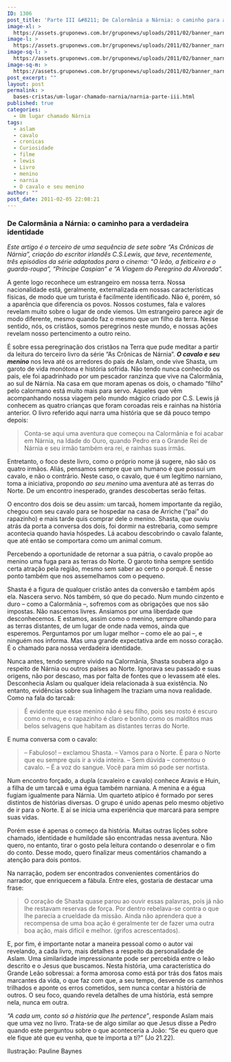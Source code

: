 ```yaml
---
ID: 1306
post_title: 'Parte III &#8211; De Calormânia a Nárnia: o caminho para a verdadeira identidade'
image-xl: >
  https://assets.gruponews.com.br/gruponews/uploads/2011/02/banner_narnia_parte3.jpg
image-l: >
  https://assets.gruponews.com.br/gruponews/uploads/2011/02/banner_narnia_parte3.jpg
image-sq-l: >
  https://assets.gruponews.com.br/gruponews/uploads/2011/02/banner_narnia_parte3.jpg
image-sq-m: >
  https://assets.gruponews.com.br/gruponews/uploads/2011/02/banner_narnia_parte3-720x320.jpg
post_excerpt: ""
layout: post
permalink: >
  bases-cristas/um-lugar-chamado-narnia/narnia-parte-iii.html
published: true
categories:
  - Um lugar chamado Nárnia
tags:
  - aslam
  - cavalo
  - cronicas
  - Curiosidade
  - filme
  - lewis
  - Livro
  - menino
  - narnia
  - O cavalo e seu menino
author: ""
post_date: 2011-02-05 22:08:21
---
```

<h3>De Calormânia a Nárnia: o caminho para a verdadeira identidade</h3>
<em>Este artigo é o terceiro de uma sequência de sete sobre “As Crônicas de Nárnia”, criação do escritor irlandês C.S.Lewis, que teve, recentemente, três episódios da série adaptados para o cinema: “O leão, a feiticeira e o guarda-roupa”, “Príncipe Caspian” e “A Viagem do Peregrino da Alvorada”. </em>

A gente logo reconhece um estrangeiro em nossa terra. Nossa nacionalidade está, geralmente, externalizada em nossas características físicas, de modo que um turista é facilmente identificado. Não é, porém, só a aparência que diferencia os povos. Nossos costumes, fala e valores revelam muito sobre o lugar de onde viemos. Um estrangeiro parece agir de modo diferente, mesmo quando faz o mesmo que um filho da terra. Nesse sentido, nós, os cristãos, somos peregrinos neste mundo, e nossas ações revelam nosso pertencimento a outro reino.

É sobre essa peregrinação dos cristãos na Terra que pude meditar a partir da leitura do terceiro livro da série “As Crônicas de Nárnia”. <strong><em>O cavalo e seu menino</em></strong> nos leva até os arredores do país de Aslam, onde vive Shasta, um garoto de vida monótona e história sofrida. Não tendo nunca conhecido os pais, ele foi apadrinhado por um pescador ranzinza que vive na Calormânia, ao sul de Nárnia. Na casa em que moram apenas os dois, o chamado “filho” pelo calormano está muito mais para servo.
Aqueles que vêm acompanhando nossa viagem pelo mundo mágico criado por C.S. Lewis já conhecem as quatro crianças que foram coroadas reis e rainhas na história anterior. O livro referido aqui narra uma história que se dá pouco tempo depois:
<blockquote>Conta-se aqui uma aventura que começou na Calormânia e foi acabar em Nárnia, na Idade do Ouro, quando Pedro era o Grande Rei de Nárnia e seu irmão também era rei, e rainhas suas irmãs.</blockquote>
Entretanto, o foco deste livro, como o próprio nome já sugere, não são os quatro irmãos. Aliás, pensamos sempre que um humano é que possui um cavalo, e não o contrário. Neste caso, o cavalo, que é um legítimo narniano, toma a iniciativa, propondo <em>ao seu menino</em> uma aventura até as terras do Norte. De um encontro inesperado, grandes descobertas serão feitas.

O encontro dos dois se deu assim: um tarcaã, homem importante da região, chegou com seu cavalo para se hospedar na casa de Arriche (“pai” do rapazinho) e mais tarde quis comprar dele o menino. Shasta, que ouviu atrás da porta a conversa dos dois, foi dormir na estrebaria, como sempre acontecia quando havia hóspedes. Lá acabou descobrindo o cavalo falante, que até então se comportara como um animal comum.

Percebendo a oportunidade de retornar a sua pátria, o cavalo propõe ao menino uma fuga para as terras do Norte. O garoto tinha sempre sentido certa atração pela região, mesmo sem saber ao certo o porquê. É nesse ponto também que nos assemelhamos com o pequeno.

Shasta é a figura de qualquer cristão antes da conversão e também após ela. Nascera servo. Nós também, só que do pecado. Num mundo cinzento e duro – como a Calormânia –, sofremos com as obrigações que nos são impostas. Não nascemos livres. Ansiamos por uma liberdade que desconhecemos. E estamos, assim como o menino, sempre olhando para as terras distantes, de um lugar de onde nada vemos, ainda que esperemos. Perguntamos por um lugar melhor – como ele ao pai –, e ninguém nos informa. Mas uma grande expectativa arde em nosso coração. É o chamado para nossa verdadeira identidade.

Nunca antes, tendo sempre vivido na Calormânia, Shasta soubera algo a respeito de Nárnia ou outros países ao Norte. Ignorava seu passado e suas origens, não por descaso, mas por falta de fontes que o levassem até eles. Desconhecia Aslam ou qualquer ideia relacionada à sua existência. No entanto, evidências sobre sua linhagem lhe traziam uma nova realidade. Como na fala do tarcaã:
<blockquote>É evidente que esse menino não é seu filho, pois seu rosto é escuro como o meu, e o rapazinho é claro e bonito como os malditos mas belos selvagens que habitam as distantes terras do Norte.</blockquote>
E numa conversa com o cavalo:
<blockquote>– Fabuloso! – exclamou Shasta. – Vamos para o Norte. É para o Norte que eu sempre quis ir a vida inteira.
– Sem dúvida – comentou o cavalo. – É a voz do sangue. Você para mim só pode ser nortista.</blockquote>
Num encontro forçado, a dupla (cavaleiro e cavalo) conhece Aravis e Huin, a filha de um tarcaã e uma égua também narniana. A menina e a égua fugiam igualmente para Nárnia. Um quarteto atípico é formado por seres distintos de histórias diversas. O grupo é unido apenas pelo mesmo objetivo de ir para o Norte. E aí se inicia uma experiência que marcará para sempre suas vidas.

Porém esse é apenas o começo da história. Muitas outras lições sobre chamado, identidade e humildade são encontradas nessa aventura. Não quero, no entanto, tirar o gosto pela leitura contando o desenrolar e o fim do conto. Desse modo, quero finalizar meus comentários chamando a atenção para dois pontos.

Na narração, podem ser encontrados convenientes comentários do narrador, que enriquecem a fábula. Entre eles, gostaria de destacar uma frase:
<blockquote>O coração de Shasta quase parou ao ouvir essas palavras, pois já não lhe restavam reservas de força. Por dentro rebelava-se contra o que lhe parecia a crueldade da missão. Ainda não aprendera que a recompensa de uma boa ação é geralmente ter de fazer uma outra boa ação, mais difícil e melhor. (grifos acrescentados).</blockquote>
E, por fim, é importante notar a maneira pessoal como o autor vai revelando, a cada livro, mais detalhes a respeito da personalidade de Aslam. Uma similaridade impressionante pode ser percebida entre o leão descrito e o Jesus que buscamos. Nesta história, uma característica do Grande Leão sobressai: a forma amorosa como está por trás dos fatos mais marcantes da vida, o que faz com que, a seu tempo, desvende os caminhos trilhados e aponte os erros cometidos, sem nunca contar a história de outros. O seu foco, quando revela detalhes de uma história, está sempre nela, nunca em outra.

<em>“A cada um, conto só a história que lhe pertence”</em>, responde Aslam mais que uma vez no livro. Trata-se de algo similar ao que Jesus disse a Pedro quando este perguntou sobre o que aconteceria a João: “Se eu quero que ele fique até que eu venha, que te importa a ti?” (Jo 21.22).

Ilustração: Pauline Baynes